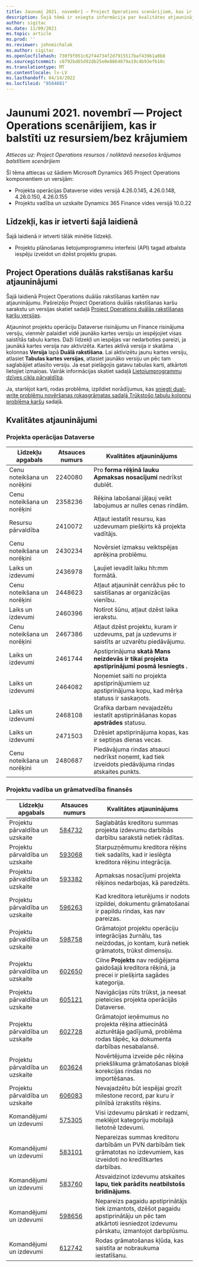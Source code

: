 ```yaml
---
title: Jaunumi 2021. novembrī — Project Operations scenārijiem, kas ir balstīti uz resursiem/bez krājumiem
description: Šajā tēmā ir sniegta informācija par kvalitātes atjauninājumiem, kas ir pieejami 2021. gada novembra projekta darbību laidienā resursu/neuzkrātiem scenārijiem.
author: sigitac
ms.date: 11/09/2021
ms.topic: article
ms.prod: ''
ms.reviewer: johnmichalak
ms.author: sigitac
ms.openlocfilehash: 730f9f051c62f44734f2d7915517baf439b1a0b8
ms.sourcegitcommit: c0792bd65d92db25e0e8864879a19c4b93efb10c
ms.translationtype: MT
ms.contentlocale: lv-LV
ms.lasthandoff: 04/14/2022
ms.locfileid: "8584881"
---
```

# <a name="whats-new-november-2021---project-operations-for-resourcenon-stocked-based-scenarios"></a>Jaunumi 2021. novembrī — Project Operations scenārijiem, kas ir balstīti uz resursiem/bez krājumiem

*Attiecas uz: Project Operations resursos / noliktavā neesošos krājumos balstītiem scenārijiem*

Šī tēma attiecas uz šādiem Microsoft Dynamics 365 Project Operations komponentiem un versijām:

- Projekta operācijas Dataverse vides versijā 4.26.0.145, 4.26.0.148, 4.26.0.150, 4.26.0.155
- Projektu vadība un uzskaite Dynamics 365 Finance vides versijā 10.0.22

## <a name="features-included-in-this-release"></a>Līdzekļi, kas ir ietverti šajā laidienā

Šajā laidienā ir ietverti tālāk minētie līdzekļi.

- Projektu plānošanas lietojumprogrammu interfeisi (API) tagad atbalsta iespēju izveidot un dzēst projektu grupas.

## <a name="project-operations-dual-write-maps-updates"></a>Project Operations duālās rakstīšanas karšu atjauninājumi

Šajā laidienā Project Operations duālās rakstīšanas kartēm nav atjauninājumu. Pašreizējo Project Operations duālās rakstīšanas karšu sarakstu un versijas skatiet sadaļā [Project Operations duālās rakstīšanas karšu versijas](/dynamics365/project-operations/environment/resource-dual-write-maps).

Atjauninot projektu operāciju Dataverse risinājumu un Finance risinājuma versiju, vienmēr palaidiet vidē jaunāko kartes versiju un iespējojiet visas saistītās tabulu kartes. Daži līdzekļi un iespējas var nedarboties pareizi, ja jaunākā kartes versija nav aktivizēta. Kartes aktīvā versija ir skatāma kolonnas **Versija** lapā **Duālā rakstīšana**. Lai aktivizētu jaunu kartes versiju, atlasiet **Tabulas kartes versijas**, atlasiet jaunāko versiju un pēc tam saglabājiet atlasīto versiju. Ja esat pielāgojis gatavu tabulas karti, atkārtoti lietojiet izmaiņas. Vairāk informācijas skatiet sadaļā [Lietojumprogrammu dzīves cikla pārvaldība](/dynamics365/fin-ops-core/dev-itpro/data-entities/dual-write/app-lifecycle-management).

Ja, startējot karti, rodas problēma, izpildiet norādījumus, kas [sniegti dual-write problēmu novēršanas rokasgrāmatas sadaļā Trūkstošo tabulu kolonnu problēma karšu](/dynamics365/fin-ops-core/dev-itpro/data-entities/dual-write/dual-write-troubleshooting-finops-upgrades#missing-table-columns-issue-on-maps) sadaļā.

## <a name="quality-updates"></a>Kvalitātes atjauninājumi

### <a name="project-operations-in-dataverse"></a>Projekta operācijas Dataverse

| Līdzekļu apgabals | Atsauces numurs | Kvalitātes atjauninājums |
| --- | --- | --- |
| Cenu noteikšana un norēķini | 2240080 | Pro **forma rēķinā lauku Apmaksas nosacījumi** nedrīkst dublēt. |
| Cenu noteikšana un norēķini | 2358236 | Rēķina labošanai jāļauj veikt labojumus ar nulles cenas rindām. |
| Resursu pārvaldība | 2410072 | Atļaut iestatīt resursu, kas uzdevumam piešķirts kā projekta vadītājs. |
| Cenu noteikšana un norēķini | 2430234 | Novērsiet izmaksu veiktspējas aprēķina problēmu. |
| Laiks un izdevumi | 2436978 | Ļaujiet ievadīt laiku hh:mm formātā. |
| Cenu noteikšana un norēķini | 2448623 | Atļaut atjaunināt cenrāžus pēc to saistīšanas ar organizācijas vienību. |
| Laiks un izdevumi | 2460396 | Notīrot šūnu, atļaut dzēst laika ierakstu. |
| Cenu noteikšana un norēķini | 2467386 | Atļaut dzēst projektu, kuram ir uzdevums, pat ja uzdevums ir saistīts ar uzvarētu piedāvājumu. |
| Laiks un izdevumi | 2461744 | Apstiprinājuma **skatā Mans neizdevās ir tikai projekta apstiprinājumi posmā Iesniegts** **.** |
| Laiks un izdevumi | 2464082 | Noņemiet saiti no projekta apstiprinājumiem uz apstiprinājuma kopu, kad mērķa statuss ir saskaņots. |
| Laiks un izdevumi | 2468108 | Grafika darbam nevajadzētu iestatīt apstiprināšanas kopas **apstrādes** statusu. |
| Laiks un izdevumi | 2471503 | Dzēsiet apstiprinājuma kopas, kas ir septiņas dienas vecas. |
| Cenu noteikšana un norēķini | 2480687 | Piedāvājuma rindas atsauci nedrīkst noņemt, kad tiek izveidots piedāvājuma rindas atskaites punkts. |

### <a name="project-management-and-accounting-in-finance"></a>Projektu vadība un grāmatvedība finansēs

| Līdzekļu apgabals | Atsauces numurs | Kvalitātes atjauninājums |
| --- | --- | --- |
| Projektu pārvaldība un uzskaite | [584732](https://fix.lcs.dynamics.com/Issue/Details/?bugId=584732) | Saglabātās kreditoru summas projekta izdevumu darbībās darbību sarakstā netiek rādītas. |
| Projektu pārvaldība un uzskaite | [593068](https://fix.lcs.dynamics.com/Issue/Details/?bugId=593068) | Starpuzņēmumu kreditora rēķins tiek sadalīts, kad ir ieslēgta kreditora rēķinu integrācija. |
| Projektu pārvaldība un uzskaite | [593382](https://fix.lcs.dynamics.com/Issue/Details/?bugId=593382) | Apmaksas nosacījumi projekta rēķinos nedarbojas, kā paredzēts. |
| Projektu pārvaldība un uzskaite | [596263](https://fix.lcs.dynamics.com/Issue/Details/?bugId=596263) | Kad kreditora ieturējums ir nodots izpildei, dokumentu grāmatošanai ir papildu rindas, kas nav pareizas. |
| Projektu pārvaldība un uzskaite | [598758](https://fix.lcs.dynamics.com/Issue/Details/?bugId=598758) | Grāmatojot projektu operāciju integrācijas žurnālu, tas neizdodas, jo kontam, kurā netiek grāmatots, trūkst dimensiju. |
| Projektu pārvaldība un uzskaite | [602650](https://fix.lcs.dynamics.com/Issue/Details/?bugId=602650) | Cilne **Projekts** nav rediģējama gaidošajā kreditora rēķinā, ja precei ir piešķirta sagādes kategorija. |
| Projektu pārvaldība un uzskaite | [605121](https://fix.lcs.dynamics.com/Issue/Details/?bugId=605121) | Navigācijas rūts trūkst, ja neesat pieteicies projekta operācijās Dataverse. |
| Projektu pārvaldība un uzskaite | [602728](https://fix.lcs.dynamics.com/Issue/Details/?bugId=602728) | Grāmatojot ieņēmumus no projekta rēķina attiecinātā aizturētāja gadījumā, problēma rodas tāpēc, ka dokumenta darbības nesabalansē. |
| Projektu pārvaldība un uzskaite | [603624](https://fix.lcs.dynamics.com/Issue/Details/?bugId=603624) | Novērtējuma izveide pēc rēķina priekšlikuma grāmatošanas bloķē korekcijas rindas no importēšanas. |
| Projektu pārvaldība un uzskaite | [606083](https://fix.lcs.dynamics.com/Issue/Details/?bugId=606083) | Nevajadzētu būt iespējai grozīt milestone record, par kuru ir pilnībā izrakstīts rēķins. |
| Komandējumi un izdevumi | [575305](https://fix.lcs.dynamics.com/Issue/Details/?bugId=575305) | Visi izdevumu pārskati ir redzami, meklējot kategoriju mobilajā lietotnē Izdevumi. |
| Komandējumi un izdevumi | [583101](https://fix.lcs.dynamics.com/Issue/Details/?bugId=583101) | Nepareizas summas kreditoru darbībām un PVN darbībām tiek grāmatotas no izdevumiem, kas izveidoti no kredītkartes darbības. |
| Komandējumi un izdevumi | [583760](https://fix.lcs.dynamics.com/Issue/Details/?bugId=583760) | Atsvaidzinot izdevumu atskaites **lapu, tiek parādīts neatbilstošs brīdinājums**. |
| Komandējumi un izdevumi | [598656](https://fix.lcs.dynamics.com/Issue/Details/?bugId=598656) | Nepareizs pagaidu apstiprinātājs tiek izmantots, dzēšot pagaidu apstiprinātāju un pēc tam atkārtoti iesniedzot izdevumu pārskatu, izmantojot darbplūsmu. |
| Komandējumi un izdevumi | [612742](https://fix.lcs.dynamics.com/Issue/Details/?bugId=612742) | Rodas grāmatošanas kļūda, kas saistīta ar nobraukuma iestatīšanu. |
